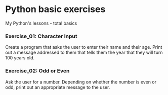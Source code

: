 # Python basic exercises
My Python's lessons - total basics

### Exercise_01: Character Input
Create a program that asks the user to enter their name and their age. Print out a message addressed to them that tells them the year that they will turn 100 years old.

### Exercise_02: Odd or Even
Ask the user for a number. Depending on whether the number is even or odd, print out an appropriate message to the user.